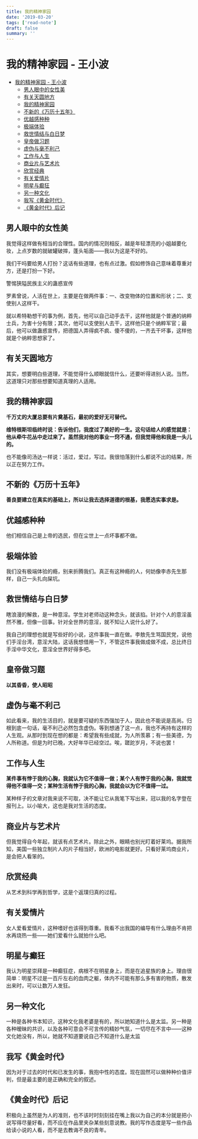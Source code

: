 ```yaml
---
title: 我的精神家园
date: '2019-03-20'
tags: ['read-note']
draft: false
summary: ''
---
```


# 我的精神家园 - 王小波

- [我的精神家园 - 王小波](#%e6%88%91%e7%9a%84%e7%b2%be%e7%a5%9e%e5%ae%b6%e5%9b%ad---%e7%8e%8b%e5%b0%8f%e6%b3%a2)
  - [男人眼中的女性美](#%e7%94%b7%e4%ba%ba%e7%9c%bc%e4%b8%ad%e7%9a%84%e5%a5%b3%e6%80%a7%e7%be%8e)
  - [有关天圆地方](#%e6%9c%89%e5%85%b3%e5%a4%a9%e5%9c%86%e5%9c%b0%e6%96%b9)
  - [我的精神家园](#%e6%88%91%e7%9a%84%e7%b2%be%e7%a5%9e%e5%ae%b6%e5%9b%ad)
  - [不新的《万历十五年》](#%e4%b8%8d%e6%96%b0%e7%9a%84%e4%b8%87%e5%8e%86%e5%8d%81%e4%ba%94%e5%b9%b4)
  - [优越感种种](#%e4%bc%98%e8%b6%8a%e6%84%9f%e7%a7%8d%e7%a7%8d)
  - [极端体验](#%e6%9e%81%e7%ab%af%e4%bd%93%e9%aa%8c)
  - [救世情结与白日梦](#%e6%95%91%e4%b8%96%e6%83%85%e7%bb%93%e4%b8%8e%e7%99%bd%e6%97%a5%e6%a2%a6)
  - [皇帝做习题](#%e7%9a%87%e5%b8%9d%e5%81%9a%e4%b9%a0%e9%a2%98)
  - [虚伪与毫不利己](#%e8%99%9a%e4%bc%aa%e4%b8%8e%e6%af%ab%e4%b8%8d%e5%88%a9%e5%b7%b1)
  - [工作与人生](#%e5%b7%a5%e4%bd%9c%e4%b8%8e%e4%ba%ba%e7%94%9f)
  - [商业片与艺术片](#%e5%95%86%e4%b8%9a%e7%89%87%e4%b8%8e%e8%89%ba%e6%9c%af%e7%89%87)
  - [欣赏经典](#%e6%ac%a3%e8%b5%8f%e7%bb%8f%e5%85%b8)
  - [有关爱情片](#%e6%9c%89%e5%85%b3%e7%88%b1%e6%83%85%e7%89%87)
  - [明星与癫狂](#%e6%98%8e%e6%98%9f%e4%b8%8e%e7%99%ab%e7%8b%82)
  - [另一种文化](#%e5%8f%a6%e4%b8%80%e7%a7%8d%e6%96%87%e5%8c%96)
  - [我写《黄金时代》](#%e6%88%91%e5%86%99%e9%bb%84%e9%87%91%e6%97%b6%e4%bb%a3)
  - [《黄金时代》后记](#%e9%bb%84%e9%87%91%e6%97%b6%e4%bb%a3%e5%90%8e%e8%ae%b0)

## 男人眼中的女性美

我觉得这样做有相当的合理性。国内的情况则相反，越是年轻漂亮的小姐越要化妆，上点岁数的就破罐破摔，蓬头垢面——我以为这是不好的。

我们干吗要给男人打扮？这话有些道理，也有点过激。假如修饰自己意味着尊重对方，还是打扮一下好。

警惕狭隘民族主义的蛊惑宣传

罗素曾说，人活在世上，主要是在做两件事：一、改变物体的位置和形状；二、支使别人这样干。

就以希特勒想干的事为例，首先，他可以自己动手去干，这样他就是个普通的纳粹士兵，为害十分有限；其次，他可以支使别人去干，这样他只是个纳粹军官；最后，他可以做蛊惑宣传，把德国人弄得疯不疯、傻不傻的，一齐去干坏事，这样他就是个纳粹思想家了。

## 有关天圆地方

其实，想要明白些道理，不能觉得什么顺眼就信什么，还要听得进别人说。当然，这道理只对那些想要知道真理的人适用。

## 我的精神家园

**千万丈的大厦总要有片奠基石，最初的爱好无可替代。**

**维特根斯坦临终时说：告诉他们，我度过了美好的一生。这句话给人的感觉就是：他从牵牛花丛中走过来了。虽然我对他的事业一窍不通，但我觉得他和我是一头儿的。**

也不能像司汤达一样说：活过，爱过，写过。我很怕落到什么都说不出的结果，所以正在努力工作。

## 不新的《万历十五年》

**善良要建立在真实的基础上，所以让我去选择道德的根基，我愿选实事求是。**

## 优越感种种

他们相信自己是上帝的选民，但在尘世上一点坏事都不做。

## 极端体验

我们没有极端体验的瘾，别来折腾我们。真正有这种瘾的人，何妨像李赤先生那样，自己一头扎向屎坑。

## 救世情结与白日梦

瞎浪漫的解救，是一种意淫。学生对老师动这种念头，就该掐。针对个人的意淫虽然不雅，但像一回事。针对全世界的意淫，就不知让人说什么好了。

我自己的理想也就是写些好的小说，这件事我一直在做。李敖先生骂国民党，说他们手淫台湾，意淫大陆，这话我想借用一下，不管这件事我做成做不成，总比终日手淫中华文化，意淫全世界好得多吧。

## 皇帝做习题

**以其昏昏，使人昭昭**

## 虚伪与毫不利己

如此看来，我的生活目的，就是要可疑的东西强加于人，因此也不能说是高尚。归根到底一句话，毫不利己必然包含虚伪。等到想通了这一点，我也不再持有这样的人生观。从那时到现在想的都是：希望我有些成就，为人所羡慕；有一些美德，为人所称道。但是为时已晚，大好年华已经空过。唉，蹉跎岁月，不说也罢！

## 工作与人生

**某件事有悖于我的心胸，我就认为它不值得一做；某个人有悖于我的心胸，我就觉得他不值得一交；某种生活有悖于我的心胸，我就会以为它不值得一过。**

某种样子的文章对我来说不可取，决不能让它从我笔下写出来，冠以我的名字登在报刊上。以小喻大，这也是我对生活的态度。

## 商业片与艺术片

但我觉得自今年起，就该有点艺术片。除此之外，眼睛也别光盯着好莱坞。据我所知，美国一些独立制片人的片子相当好，欧洲的电影就更好。只看好莱坞商业片，是会把人看笨的。

## 欣赏经典

从艺术到科学再到哲学，这是个返璞归真的过程。

## 有关爱情片

女人爱看爱情片，这种嗜好也该得到尊重。我看不出我国的编导有什么理由不肯把水再烧热一些——她们爱看什么就拍什么吧。

## 明星与癫狂

我认为明星崇拜是一种癫狂症，病根不在明星身上，而是在追星族的身上。理由很简单：明星不过是一百斤左右的血肉之躯，体内不可能有那么多有害的物质，散发出来时，可以让数万人发狂。

## 另一种文化

一种是各种书本知识，这种文化我老婆是有的，所以她知道什么是太监。另一种是各种暧昧的共识，以及各种可意会不可言传的精妙气氛，一切尽在不言中——这种文化她没有，所以，她就不知道要说自己不知道什么是太监

## 我写《黄金时代》

因为对于过去的时代和已发生的事，我抱中性的态度。现在固然可以做种种价值评判，但是最主要的是正确和完全的叙述。

## 《黄金时代》后记

积极向上虽然是为人的准则，也不该时时刻刻挂在嘴上我以为自己的本分就是把小说写得尽量好看，而不应在作品里夹杂某些刻意说教。我的写作态度是写一些作品给读小说的人看，而不是去教诲不良的青年。
